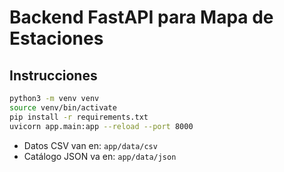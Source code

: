 # Backend FastAPI para Mapa de Estaciones

## Instrucciones

```bash
python3 -m venv venv
source venv/bin/activate
pip install -r requirements.txt
uvicorn app.main:app --reload --port 8000
```

- Datos CSV van en: `app/data/csv`
- Catálogo JSON va en: `app/data/json`
